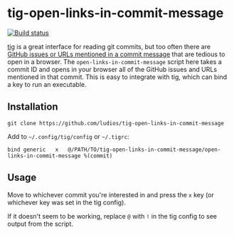 # tig-open-links-in-commit-message

[![Build status][travis-image]][travis-url]

[tig](https://github.com/jonas/tig) is a great interface for reading git commits, but too often
there are [GitHub issues or URLs mentioned in a commit message](http://i.imgur.com/69V9KwQ.png)
that are tedious to open in a browser.  The `open-links-in-commit-message` script here takes a
commit ID and opens in your browser all of the GitHub issues and URLs mentioned in that commit.
This is easy to integrate with tig, which can bind a key to run an executable.


## Installation

```
git clone https://github.com/ludios/tig-open-links-in-commit-message
```

Add to `~/.config/tig/config` or `~/.tigrc`:

```
bind generic   x   @/PATH/TO/tig-open-links-in-commit-message/open-links-in-commit-message %(commit)
```


## Usage

Move to whichever commit you're interested in and press the `x` key (or whichever key was set in the tig config).

If it doesn't seem to be working, replace `@` with `!` in the tig config to see output from the script.


[travis-image]: https://img.shields.io/travis/ludios/tig-open-links-in-commit-message.svg
[travis-url]: https://travis-ci.org/ludios/tig-open-links-in-commit-message
